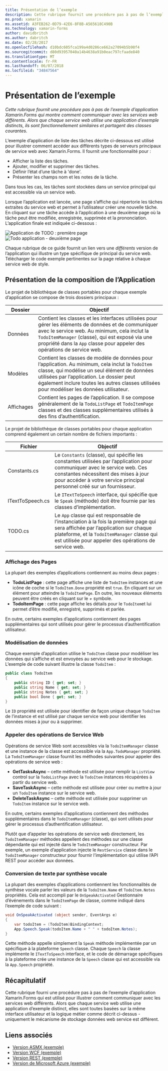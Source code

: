 ```yaml
---
title: Présentation de l’exemple
description: Cette rubrique fournit une procédure pas à pas de l’exemple d’application Xamarin.Forms qui montre comment communiquer avec les services web différents. Alors que chaque service web utilise une application d’exemple distincts, ils sont fonctionnellement similaires et partagent des classes courantes.
ms.prod: xamarin
ms.assetid: A3FEB262-0D79-42E6-8F8B-A565618C490B
ms.technology: xamarin-forms
author: davidbritch
ms.author: dabritch
ms.date: 02/28/2017
ms.openlocfilehash: d10bdc605fca199a4d0286ce662a27094b5b98f4
ms.sourcegitcommit: d80d93957040a14b4638a91b0eac797cfaade840
ms.translationtype: MT
ms.contentlocale: fr-FR
ms.lasthandoff: 06/07/2018
ms.locfileid: "34847564"
---
```

# <a name="understanding-the-sample"></a>Présentation de l’exemple

_Cette rubrique fournit une procédure pas à pas de l’exemple d’application Xamarin.Forms qui montre comment communiquer avec les services web différents. Alors que chaque service web utilise une application d’exemple distincts, ils sont fonctionnellement similaires et partagent des classes courantes._

L’exemple d’application de liste des tâches décrite ci-dessous est utilisé pour illustrer comment accéder aux différents types de serveurs principaux de service web avec Xamarin.Forms. Il fournit une fonctionnalité pour :

- Afficher la liste des tâches.
- Ajouter, modifier et supprimer des tâches.
- Définir l’état d’une tâche à 'done'.
- Présenter les champs nom et les notes de la tâche.

Dans tous les cas, les tâches sont stockées dans un service principal qui est accessible via un service web.

Lorsque l’application est lancée, une page s’affiche qui répertorie les tâches extraites du service web et permet à l’utilisateur créer une nouvelle tâche. En cliquant sur une tâche accède à l’application à une deuxième page où la tâche peut être modifiée, enregistrée, supprimée et la prononciation. L’application finale est indiquée ci-dessous :

![](walkthrough-images/app-example-1.png "Application de TODO : première page")
![](walkthrough-images/app-example-2.png "Todo application - deuxième page")

Chaque rubrique de ce guide fournit un lien vers une *différents* version de l’application qui illustre un type spécifique de principal du service web. Télécharger le code exemple pertinentes sur la page relative à chaque service web de style.

## <a name="understanding-the-application-anatomy"></a>Présentation de la composition de l’Application

Le projet de bibliothèque de classes portables pour chaque exemple d’application se compose de trois dossiers principaux :

|Dossier|Objectif|
|--- |--- |
|Données|Contient les classes et les interfaces utilisées pour gérer les éléments de données et de communiquer avec le service web. Au minimum, cela inclut la `TodoItemManager` (classe), qui est exposé via une propriété dans la `App` classe pour appeler des opérations de service web.|
|Modèles|Contient les classes de modèle de données pour l’application. Au minimum, cela inclut la `TodoItem` classe, qui modélise un seul élément de données utilisées par l’application. Le dossier peut également inclure toutes les autres classes utilisées pour modéliser les données utilisateur.|
|Affichages|Contient les pages de l’application. Il se compose généralement de la `TodoListPage` et `TodoItemPage` classes et des classes supplémentaires utilisés à des fins d’authentification.|

Le projet de bibliothèque de classes portables pour chaque application comprend également un certain nombre de fichiers importants :

|Fichier|Objectif|
|--- |--- |
|Constants.cs|Le `Constants` (classe), qui spécifie les constantes utilisées par l’application pour communiquer avec le service web. Ces constantes nécessitent des mises à jour pour accéder à votre service principal personnel créé sur un fournisseur.|
|ITextToSpeech.cs|Le `ITextToSpeech` interface, qui spécifie que le `Speak` (méthode) doit être fournie par les classes d’implémentation.|
|TODO.cs|Le `App` classe qui est responsable de l’instanciation à la fois la première page qui sera affichée par l’application sur chaque plateforme, et la `TodoItemManager` classe qui est utilisée pour appeler des opérations de service web.|

### <a name="viewing-pages"></a>Affichage des Pages

La plupart des exemples d’applications contiennent au moins deux pages :

- **TodoListPage** : cette page affiche une liste de `TodoItem` instances et une icône de coche si le `TodoItem.Done` propriété est `true`. En cliquant sur un élément pour atteindre la `TodoItemPage`. En outre, les nouveaux éléments peuvent être créés en cliquant sur le *+* symbole.
- **TodoItemPage** : cette page affiche les détails pour le `TodoItem`et lui permet d’être modifié, enregistré, supprimés et parlée.

En outre, certains exemples d’applications contiennent des pages supplémentaires qui sont utilisés pour gérer le processus d’authentification utilisateur.

### <a name="modeling-the-data"></a>Modélisation de données

Chaque exemple d’application utilise le `TodoItem` classe pour modéliser les données qui s’affiche et est envoyées au service web pour le stockage. L’exemple de code suivant illustre la classe `TodoItem` :

```csharp
public class TodoItem
{
    public string ID { get; set; }
    public string Name { get; set; }
    public string Notes { get; set; }
    public bool Done { get; set; }
}
```

Le `ID` propriété est utilisée pour identifier de façon unique chaque `TodoItem` de l’instance et est utilisé par chaque service web pour identifier les données mises à jour ou à supprimer.

### <a name="invoking-web-service-operations"></a>Appeler des opérations de Service Web

Opérations de service Web sont accessibles via la `TodoItemManager` classe et une instance de la classe est accessible via la `App.TodoManager` propriété. La `TodoItemManager` classe fournit les méthodes suivantes pour appeler des opérations de service web :

- **GetTasksAsync** – cette méthode est utilisée pour remplir la `ListView` control sur la `TodoListPage` avec la `TodoItem` instances récupérées à partir du service web.
- **SaveTaskAsync** – cette méthode est utilisée pour créer ou mettre à jour un `TodoItem` instance sur le service web.
- **DeleteTaskAsync** – cette méthode est utilisée pour supprimer un `TodoItem` instance sur le service web.

En outre, certains exemples d’applications contiennent des méthodes supplémentaires dans le `TodoItemManager` (classe), qui sont utilisés pour gérer le processus d’authentification utilisateur.

Plutôt que d’appeler les opérations de service web directement, les `TodoItemManager` méthodes appellent des méthodes sur une classe dépendante qui est injecté dans le `TodoItemManager` constructeur. Par exemple, un exemple d’application injecte le `RestService` classe dans le `TodoItemManager` constructeur pour fournir l’implémentation qui utilise l’API REST pour accéder aux données.

### <a name="translating-text-to-speech"></a>Conversion de texte par synthèse vocale

La plupart des exemples d’applications contiennent les fonctionnalités de synthèse vocale parler les valeurs de la `TodoItem.Name` et `TodoItem.Notes` propriétés. Cela est accompli par le `OnSpeakActivated` Gestionnaire d’événements dans le `TodoItemPage` de classe, comme indiqué dans l’exemple de code suivant :

```csharp
void OnSpeakActivated (object sender, EventArgs e)
{
    var todoItem = (TodoItem)BindingContext;
    App.Speech.Speak(todoItem.Name + " " + todoItem.Notes);
}
```

Cette méthode appelle simplement la `Speak` méthode implémentée par un spécifique à la plateforme `Speech` classe. Chaque `Speech` la classe implémente le `ITextToSpeech` interface, et le code de démarrage spécifiques à la plateforme crée une instance de la `Speech` classe qui est accessible via la `App.Speech` propriété.

## <a name="summary"></a>Récapitulatif

Cette rubrique fourni une procédure pas à pas de l’exemple d’application Xamarin.Forms qui est utilisé pour illustrer comment communiquer avec les services web différents. Alors que chaque service web utilise une application d’exemple distinct, elles sont toutes basées sur la même interface utilisateur et la logique métier comme décrit ci-dessus - uniquement le mécanisme de stockage données web service est différent.


## <a name="related-links"></a>Liens associés

- [Version ASMX (exemple)](https://developer.xamarin.com/samples/xamarin-forms/WebServices/TodoASMX)
- [Version WCF (exemple)](https://developer.xamarin.com/samples/xamarin-forms/WebServices/TodoWCF)
- [Version REST (exemple)](https://developer.xamarin.com/samples/xamarin-forms/WebServices/TodoREST)
- [Version de Microsoft Azure (exemple)](https://developer.xamarin.com/samples/xamarin-forms/WebServices/TodoAzure)

